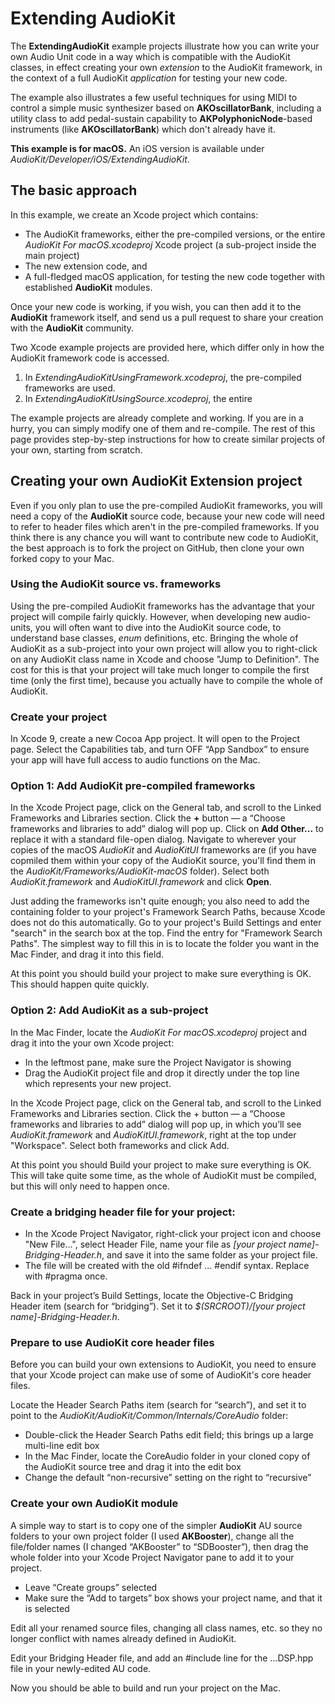 # Extending AudioKit
The **ExtendingAudioKit** example projects illustrate how you can write your own Audio Unit code in a way which is compatible with the AudioKit classes, in effect creating your own *extension* to the AudioKit framework, in the context of a full AudioKit *application* for testing your new code.

The example also illustrates a few useful techniques for using MIDI to control a simple music synthesizer based on **AKOscillatorBank**, including a utility class to add pedal-sustain capability to **AKPolyphonicNode**-based instruments (like **AKOscillatorBank**) which don't already have it.

**This example is for macOS.** An iOS version is available under *AudioKit/Developer/iOS/ExtendingAudioKit*.

## The basic approach
In this example, we create an Xcode project which contains:

* The AudioKit frameworks, either the pre-compiled versions, or the entire *AudioKit For macOS.xcodeproj* Xcode project (a sub-project inside the main project)
* The new extension code, and
* A full-fledged macOS application, for testing the new code together with established **AudioKit** modules.

Once your new code is working, if you wish, you can then add it to the **AudioKit** framework itself, and send us a pull request to share your creation with the **AudioKit** community.

Two Xcode example projects are provided here, which differ only in how the AudioKit framework code is accessed.

1. In *ExtendingAudioKitUsingFramework.xcodeproj*, the pre-compiled frameworks are used.
2. In *ExtendingAudioKitUsingSource.xcodeproj*, the entire 

The example projects are already complete and working. If you are in a hurry, you can simply modify one of them and re-compile. The rest of this page provides step-by-step instructions for how to create similar projects of your own, starting from scratch.


## Creating your own AudioKit Extension project

Even if you only plan to use the pre-compiled AudioKit frameworks, you will need a copy of the **AudioKit** source code, because your new code will need to refer to header files which aren't in the pre-compiled frameworks. If you think there is any chance you will want to contribute new code to AudioKit, the best approach is to fork the project on GitHub, then clone your own forked copy to your Mac.

### Using the AudioKit source vs. frameworks
Using the pre-compiled AudioKit frameworks has the advantage that your project will compile fairly quickly. However, when developing new audio-units, you will often want to dive into the AudioKit source code, to understand base classes, *enum* definitions, etc. Bringing the whole of AudioKit as a sub-project into your own project will allow you to right-click on any AudioKit class name in Xcode and choose "Jump to Definition". The cost for this is that your project will take much longer to compile the first time (only the first time), because you actually have to compile the whole of AudioKit.

### Create your project
In Xcode 9, create a new Cocoa App project. It will open to the Project page. Select the Capabilities tab, and turn OFF “App Sandbox” to ensure your app will have full access to audio functions on the Mac.

### Option 1: Add AudioKit pre-compiled frameworks
In the Xcode Project page, click on the General tab, and scroll to the Linked Frameworks and Libraries section. Click the **+** button — a “Choose frameworks and libraries to add” dialog will pop up. Click on **Add Other...** to replace it with a standard file-open dialog. Navigate to wherever your copies of the macOS *AudioKit* and *AudioKitUI* frameworks are (if you have copmiled them within your copy of the AudioKit source, you'll find them in the *AudioKit/Frameworks/AudioKit-macOS* folder). Select both *AudioKit.framework* and *AudioKitUI.framework* and click **Open**.

Just adding the frameworks isn't quite enough; you also need to add the containing folder to your project's Framework Search Paths, because Xcode does not do this automatically. Go to your project's Build Settings and enter "search" in the search box at the top. Find the entry for "Framework Search Paths". The simplest way to fill this in is to locate the folder you want in the Mac Finder, and drag it into this field.

At this point you should build your project to make sure everything is OK. This should happen quite quickly.

### Option 2: Add AudioKit as a sub-project

In the Mac Finder, locate the *AudioKit For macOS.xcodeproj* project and drag it into the your own Xcode project:

* In the leftmost pane, make sure the Project Navigator is showing
* Drag the AudioKit project file and drop it directly under the top line which represents your new project.

In the Xcode Project page, click on the General tab, and scroll to the Linked Frameworks and Libraries section. Click the + button — a “Choose frameworks and libraries to add” dialog will pop up, in which you’ll see *AudioKit.framework* and *AudioKitUI.framework*, right at the top under "Workspace". Select both frameworks and click Add.

At this point you should Build your project to make sure everything is OK. This will take quite some time, as the whole of AudioKit must be compiled, but this will only need to happen once.

### Create a bridging header file for your project:

* In the Xcode Project Navigator, right-click your project icon and choose "New File...", select Header File, name your file as *[your project name]-Bridging-Header.h*, and save it into the same folder as your project file.
* The file will be created with the old #ifndef … #endif syntax. Replace with #pragma once.

Back in your project’s Build Settings, locate the Objective-C Bridging Header item (search for “bridging”). Set it to *$(SRCROOT)/[your project name]-Bridging-Header.h*.

### Prepare to use AudioKit core header files
Before you can build your own extensions to AudioKit, you need to ensure that your Xcode project can make use of some of AudioKit's core header files.

Locate the Header Search Paths item (search for “search”), and set it to point to the *AudioKit/AudioKit/Common/Internals/CoreAudio* folder:

* Double-click the Header Search Paths edit field; this brings up a large multi-line edit box
* In the Mac Finder, locate the CoreAudio folder in your cloned copy of the AudioKit source tree and drag it into the edit box
* Change the default “non-recursive” setting on the right to “recursive”

### Create your own AudioKit module

A simple way to start is to copy one of the simpler **AudioKit** AU source folders to your own project folder (I used **AKBooster**), change all the file/folder names (I changed “AKBooster” to “SDBooster”), then drag the whole folder into your Xcode Project Navigator pane to add it to your project.

* Leave “Create groups” selected
* Make sure the “Add to targets” box shows your project name, and that it is selected

Edit all your renamed source files, changing all class names, etc. so they no longer conflict with names already defined in AudioKit.

Edit your Bridging Header file, and add an #include line for the …DSP.hpp file in your newly-edited AU code.

Now you should be able to build and run your project on the Mac.



